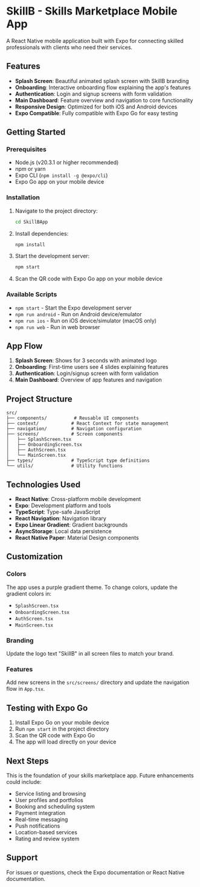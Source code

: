 # SkillB - Skills Marketplace Mobile App

A React Native mobile application built with Expo for connecting skilled professionals with clients who need their services.

## Features

- **Splash Screen**: Beautiful animated splash screen with SkillB branding
- **Onboarding**: Interactive onboarding flow explaining the app's features
- **Authentication**: Login and signup screens with form validation
- **Main Dashboard**: Feature overview and navigation to core functionality
- **Responsive Design**: Optimized for both iOS and Android devices
- **Expo Compatible**: Fully compatible with Expo Go for easy testing

## Getting Started

### Prerequisites

- Node.js (v20.3.1 or higher recommended)
- npm or yarn
- Expo CLI (`npm install -g @expo/cli`)
- Expo Go app on your mobile device

### Installation

1. Navigate to the project directory:
   ```bash
   cd SkillBApp
   ```

2. Install dependencies:
   ```bash
   npm install
   ```

3. Start the development server:
   ```bash
   npm start
   ```

4. Scan the QR code with Expo Go app on your mobile device

### Available Scripts

- `npm start` - Start the Expo development server
- `npm run android` - Run on Android device/emulator
- `npm run ios` - Run on iOS device/simulator (macOS only)
- `npm run web` - Run in web browser

## App Flow

1. **Splash Screen**: Shows for 3 seconds with animated logo
2. **Onboarding**: First-time users see 4 slides explaining features
3. **Authentication**: Login/signup screen with form validation
4. **Main Dashboard**: Overview of app features and navigation

## Project Structure

```
src/
├── components/          # Reusable UI components
├── context/            # React Context for state management
├── navigation/         # Navigation configuration
├── screens/            # Screen components
│   ├── SplashScreen.tsx
│   ├── OnboardingScreen.tsx
│   ├── AuthScreen.tsx
│   └── MainScreen.tsx
├── types/              # TypeScript type definitions
└── utils/              # Utility functions
```

## Technologies Used

- **React Native**: Cross-platform mobile development
- **Expo**: Development platform and tools
- **TypeScript**: Type-safe JavaScript
- **React Navigation**: Navigation library
- **Expo Linear Gradient**: Gradient backgrounds
- **AsyncStorage**: Local data persistence
- **React Native Paper**: Material Design components

## Customization

### Colors
The app uses a purple gradient theme. To change colors, update the gradient colors in:
- `SplashScreen.tsx`
- `OnboardingScreen.tsx`
- `AuthScreen.tsx`
- `MainScreen.tsx`

### Branding
Update the logo text "SkillB" in all screen files to match your brand.

### Features
Add new screens in the `src/screens/` directory and update the navigation flow in `App.tsx`.

## Testing with Expo Go

1. Install Expo Go on your mobile device
2. Run `npm start` in the project directory
3. Scan the QR code with Expo Go
4. The app will load directly on your device

## Next Steps

This is the foundation of your skills marketplace app. Future enhancements could include:

- Service listing and browsing
- User profiles and portfolios
- Booking and scheduling system
- Payment integration
- Real-time messaging
- Push notifications
- Location-based services
- Rating and review system

## Support

For issues or questions, check the Expo documentation or React Native documentation.
